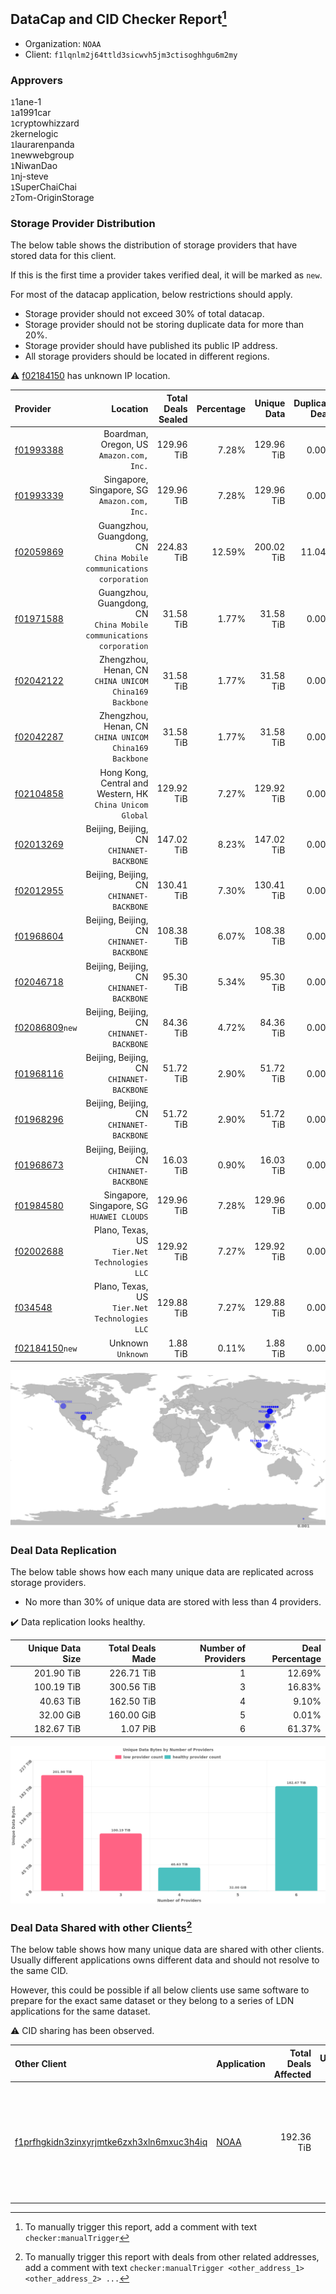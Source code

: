 ## DataCap and CID Checker Report[^1]
 - Organization: `NOAA`
 - Client: `f1lqnlm2j64ttld3sicwvh5jm3ctisoghhgu6m2my`
### Approvers
`1`1ane-1<br/>`1`a1991car<br/>`1`cryptowhizzard<br/>`2`kernelogic<br/>`1`laurarenpanda<br/>`1`newwebgroup<br/>`1`NiwanDao<br/>`1`nj-steve<br/>`1`SuperChaiChai<br/>`2`Tom-OriginStorage

### Storage Provider Distribution
The below table shows the distribution of storage providers that have stored data for this client.

If this is the first time a provider takes verified deal, it will be marked as `new`.

For most of the datacap application, below restrictions should apply.
 - Storage provider should not exceed 30% of total datacap.
 - Storage provider should not be storing duplicate data for more than 20%.
 - Storage provider should have published its public IP address.
 - All storage providers should be located in different regions.

⚠️ [f02184150](https://filfox.info/en/address/f02184150) has unknown IP location.

| Provider                                                    |                                                               Location | Total Deals Sealed | Percentage | Unique Data | Duplicate Deals |
| :---------------------------------------------------------- | ---------------------------------------------------------------------: | -----------------: | ---------: | ----------: | --------------: |
| [f01993388](https://filfox.info/en/address/f01993388)       |                            Boardman, Oregon, US<br/>`Amazon.com, Inc.` |         129.96 TiB |      7.28% |  129.96 TiB |           0.00% |
| [f01993339](https://filfox.info/en/address/f01993339)       |                        Singapore, Singapore, SG<br/>`Amazon.com, Inc.` |         129.96 TiB |      7.28% |  129.96 TiB |           0.00% |
| [f02059869](https://filfox.info/en/address/f02059869)       | Guangzhou, Guangdong, CN<br/>`China Mobile communications corporation` |         224.83 TiB |     12.59% |  200.02 TiB |          11.04% |
| [f01971588](https://filfox.info/en/address/f01971588)       | Guangzhou, Guangdong, CN<br/>`China Mobile communications corporation` |          31.58 TiB |      1.77% |   31.58 TiB |           0.00% |
| [f02042122](https://filfox.info/en/address/f02042122)       |              Zhengzhou, Henan, CN<br/>`CHINA UNICOM China169 Backbone` |          31.58 TiB |      1.77% |   31.58 TiB |           0.00% |
| [f02042287](https://filfox.info/en/address/f02042287)       |              Zhengzhou, Henan, CN<br/>`CHINA UNICOM China169 Backbone` |          31.58 TiB |      1.77% |   31.58 TiB |           0.00% |
| [f02104858](https://filfox.info/en/address/f02104858)       |           Hong Kong, Central and Western, HK<br/>`China Unicom Global` |         129.92 TiB |      7.27% |  129.92 TiB |           0.00% |
| [f02013269](https://filfox.info/en/address/f02013269)       |                           Beijing, Beijing, CN<br/>`CHINANET-BACKBONE` |         147.02 TiB |      8.23% |  147.02 TiB |           0.00% |
| [f02012955](https://filfox.info/en/address/f02012955)       |                           Beijing, Beijing, CN<br/>`CHINANET-BACKBONE` |         130.41 TiB |      7.30% |  130.41 TiB |           0.00% |
| [f01968604](https://filfox.info/en/address/f01968604)       |                           Beijing, Beijing, CN<br/>`CHINANET-BACKBONE` |         108.38 TiB |      6.07% |  108.38 TiB |           0.00% |
| [f02046718](https://filfox.info/en/address/f02046718)       |                           Beijing, Beijing, CN<br/>`CHINANET-BACKBONE` |          95.30 TiB |      5.34% |   95.30 TiB |           0.00% |
| [f02086809](https://filfox.info/en/address/f02086809)`new`  |                           Beijing, Beijing, CN<br/>`CHINANET-BACKBONE` |          84.36 TiB |      4.72% |   84.36 TiB |           0.00% |
| [f01968116](https://filfox.info/en/address/f01968116)       |                           Beijing, Beijing, CN<br/>`CHINANET-BACKBONE` |          51.72 TiB |      2.90% |   51.72 TiB |           0.00% |
| [f01968296](https://filfox.info/en/address/f01968296)       |                           Beijing, Beijing, CN<br/>`CHINANET-BACKBONE` |          51.72 TiB |      2.90% |   51.72 TiB |           0.00% |
| [f01968673](https://filfox.info/en/address/f01968673)       |                           Beijing, Beijing, CN<br/>`CHINANET-BACKBONE` |          16.03 TiB |      0.90% |   16.03 TiB |           0.00% |
| [f01984580](https://filfox.info/en/address/f01984580)       |                           Singapore, Singapore, SG<br/>`HUAWEI CLOUDS` |         129.96 TiB |      7.28% |  129.96 TiB |           0.00% |
| [f02002688](https://filfox.info/en/address/f02002688)       |                       Plano, Texas, US<br/>`Tier.Net Technologies LLC` |         129.92 TiB |      7.27% |  129.92 TiB |           0.00% |
| [f034548](https://filfox.info/en/address/f034548)           |                       Plano, Texas, US<br/>`Tier.Net Technologies LLC` |         129.88 TiB |      7.27% |  129.88 TiB |           0.00% |
| [f02184150](https://filfox.info/en/address/f02184150)`new`  |                                                  Unknown<br/>`Unknown` |           1.88 TiB |      0.11% |    1.88 TiB |           0.00% |

<img src="https://raw.githubusercontent.com/data-preservation-programs/filplus-checker-assets/main/filecoin-project/filecoin-plus-large-datasets/issues/1728/1692798957535.png"/>

### Deal Data Replication
The below table shows how each many unique data are replicated across storage providers.

- No more than 30% of unique data are stored with less than 4 providers.

✔️ Data replication looks healthy.

| Unique Data Size | Total Deals Made | Number of Providers | Deal Percentage |
| ---------------: | ---------------: | ------------------: | --------------: |
|       201.90 TiB |       226.71 TiB |                   1 |          12.69% |
|       100.19 TiB |       300.56 TiB |                   3 |          16.83% |
|        40.63 TiB |       162.50 TiB |                   4 |           9.10% |
|        32.00 GiB |       160.00 GiB |                   5 |           0.01% |
|       182.67 TiB |         1.07 PiB |                   6 |          61.37% |

<img src="https://raw.githubusercontent.com/data-preservation-programs/filplus-checker-assets/main/filecoin-project/filecoin-plus-large-datasets/issues/1728/1692798958200.png"/>

### Deal Data Shared with other Clients[^3]
The below table shows how many unique data are shared with other clients.
Usually different applications owns different data and should not resolve to the same CID.

However, this could be possible if all below clients use same software to prepare for the exact same dataset or they belong to a series of LDN applications for the same dataset.

⚠️ CID sharing has been observed.

| Other Client                                                                                                          | Application                                                                          | Total Deals Affected | Unique CIDs | Approvers                                                                                                                                                                                       |
| :-------------------------------------------------------------------------------------------------------------------- | :----------------------------------------------------------------------------------- | -------------------: | ----------: | :---------------------------------------------------------------------------------------------------------------------------------------------------------------------------------------------- |
| [f1prfhgkidn3zinxyrjmtke6zxh3xln6mxuc3h4iq](https://filfox.info/en/address/f1prfhgkidn3zinxyrjmtke6zxh3xln6mxuc3h4iq) | [NOAA](https://github.com/filecoin-project/filecoin-plus-large-datasets/issues/1729) |           192.36 TiB |       2,486 | `1`cryptowhizzard<br/>`1`DaYouGroup<br/>`2`kernelogic<br/>`1`laurarenpanda<br/>`1`newwebgroup<br/>`1`NiwanDao<br/>`1`nj-steve<br/>`1`SuperChaiChai<br/>`1`Tom-OriginStorage<br/>`1`woshidama323 |

[^1]: To manually trigger this report, add a comment with text `checker:manualTrigger`

[^2]: Deals from those addresses are combined into this report as they are specified with `checker:manualTrigger`

[^3]: To manually trigger this report with deals from other related addresses, add a comment with text `checker:manualTrigger <other_address_1> <other_address_2> ...`
